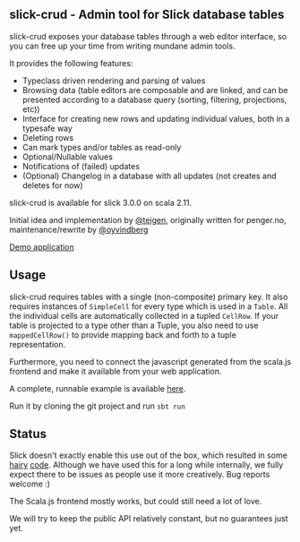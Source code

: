 ## slick-crud - Admin tool for Slick database tables

slick-crud exposes your database tables through a web editor interface, so you can free up your
time from writing mundane admin tools.

It provides the following features:
- Typeclass driven rendering and parsing of values
- Browsing data (table editors are composable and are linked, and can be presented according to a database query (sorting, filtering, projections, etc))
- Interface for creating new rows and updating individual values, both in a typesafe way
- Deleting rows
- Can mark types and/or tables as read-only
- Optional/Nullable values
- Notifications of (failed) updates
- (Optional) Changelog in a database with all updates (not creates and deletes for now)

slick-crud is available for slick 3.0.0 on scala 2.11.
 
Initial idea and implementation by [@teigen][teigen], originally written for penger.no, maintenance/rewrite by [@oyvindberg][oyvindberg]

[Demo application](http://olvind.com/slick-crud)

## Usage

slick-crud requires tables with a single (non-composite) primary key. It also requires instances of `SimpleCell`
 for every type which is used in a `Table`. All the individual cells are automatically collected in a tupled `CellRow`.
 If your table is projected to a type other than a Tuple, you also need to use `mappedCellRow()`
 to provide mapping back and forth to a tuple representation.

Furthermore, you need to connect the javascript generated from the scala.js frontend and make it available from your web application.

A complete, runnable example is available [here][demo].

Run it by cloning the git project and run `sbt run`


## Status
Slick doesn't exactly enable this use out of the box, which resulted in some [hairy][columnPicker] [code][astParser].
Although we have used this for a long while internally, we fully expect there to be issues as people use
it more creatively. Bug reports welcome :)

The Scala.js frontend mostly works, but could still need a lot of love.

We will try to keep the public API relatively constant, but no guarantees just yet.

[teigen]: https://github.com/teigen
[oyvindberg]: https://github.com/oyvindberg
[demo]: demo/src/main/scala/com/olvind/crud/demo/CrudDemoWebApp.scala
[columnPicker]: crud/jvm/src/main/scala/com/olvind/crud/server/columnPickers.scala
[astParser]: crud/jvm/src/main/scala/com/olvind/crud/server/astParsers.scala

